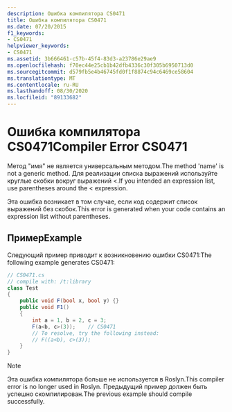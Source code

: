 ```yaml
---
description: Ошибка компилятора CS0471
title: Ошибка компилятора CS0471
ms.date: 07/20/2015
f1_keywords:
- CS0471
helpviewer_keywords:
- CS0471
ms.assetid: 3b666461-c57b-45f4-83d3-a23786e29ae9
ms.openlocfilehash: f70ec44e25cb1b42dfb4336c30f305b6950713d0
ms.sourcegitcommit: d579fb5e4b46745fd0f1f8874c94c6469ce58604
ms.translationtype: MT
ms.contentlocale: ru-RU
ms.lasthandoff: 08/30/2020
ms.locfileid: "89133682"
---
```

# <a name="compiler-error-cs0471"></a><span data-ttu-id="3b9ae-103">Ошибка компилятора CS0471</span><span class="sxs-lookup"><span data-stu-id="3b9ae-103">Compiler Error CS0471</span></span>

<span data-ttu-id="3b9ae-104">Метод "имя" не является универсальным методом.</span><span class="sxs-lookup"><span data-stu-id="3b9ae-104">The method 'name' is not a generic method.</span></span> <span data-ttu-id="3b9ae-105">Для реализации списка выражений используйте круглые скобки вокруг выражений <.</span><span class="sxs-lookup"><span data-stu-id="3b9ae-105">If you intended an expression list, use parentheses around the < expression.</span></span>

 <span data-ttu-id="3b9ae-106">Эта ошибка возникает в том случае, если код содержит список выражений без скобок.</span><span class="sxs-lookup"><span data-stu-id="3b9ae-106">This error is generated when your code contains an expression list without parentheses.</span></span>

## <a name="example"></a><span data-ttu-id="3b9ae-107">Пример</span><span class="sxs-lookup"><span data-stu-id="3b9ae-107">Example</span></span>
 <span data-ttu-id="3b9ae-108">Следующий пример приводит к возникновению ошибки CS0471:</span><span class="sxs-lookup"><span data-stu-id="3b9ae-108">The following example generates CS0471:</span></span>

```csharp
// CS0471.cs
// compile with: /t:library
class Test
{
    public void F(bool x, bool y) {}
    public void F1()
    {
        int a = 1, b = 2, c = 3;
        F(a<b, c>(3));    // CS0471
        // To resolve, try the following instead:
        // F((a<b), c>(3));
    }
}
```

> [!NOTE]
> <span data-ttu-id="3b9ae-109">Эта ошибка компилятора больше не используется в Roslyn.</span><span class="sxs-lookup"><span data-stu-id="3b9ae-109">This compiler error is no longer used in Roslyn.</span></span> <span data-ttu-id="3b9ae-110">Предыдущий пример должен быть успешно скомпилирован.</span><span class="sxs-lookup"><span data-stu-id="3b9ae-110">The previous example should compile successfully.</span></span>
